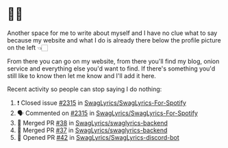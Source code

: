 # 👋🏻
<!--
**aadibajpai/aadibajpai** is a ✨ _special_ ✨ repository because its `README.md` (this file) appears on your GitHub profile.
-->
Another space for me to write about myself and I have no clue what to say because my website and what I do is already there below the profile picture on the left 👈🏻

From there you can go on my website, from there you'll find my blog, onion service and everything else you'd want to find.
If there's something you'd still like to know then let me know and I'll add it here.

Recent activity so people can stop saying I do nothing:
<!--START_SECTION:activity-->
1. ❗️ Closed issue [#2315](https://github.com//SwagLyrics/SwagLyrics-For-Spotify/issues/2315) in [SwagLyrics/SwagLyrics-For-Spotify](https://github.com//SwagLyrics/SwagLyrics-For-Spotify)
2. 🗣 Commented on [#2315](https://github.com//SwagLyrics/SwagLyrics-For-Spotify/issues/2315) in [SwagLyrics/SwagLyrics-For-Spotify](https://github.com//SwagLyrics/SwagLyrics-For-Spotify)
3. 🎉 Merged PR [#38](https://github.com//SwagLyrics/swaglyrics-backend/pull/38) in [SwagLyrics/swaglyrics-backend](https://github.com//SwagLyrics/swaglyrics-backend)
4. 🎉 Merged PR [#37](https://github.com//SwagLyrics/swaglyrics-backend/pull/37) in [SwagLyrics/swaglyrics-backend](https://github.com//SwagLyrics/swaglyrics-backend)
5. 💪 Opened PR [#42](https://github.com//SwagLyrics/SwagLyrics-discord-bot/pull/42) in [SwagLyrics/SwagLyrics-discord-bot](https://github.com//SwagLyrics/SwagLyrics-discord-bot)
<!--END_SECTION:activity-->
